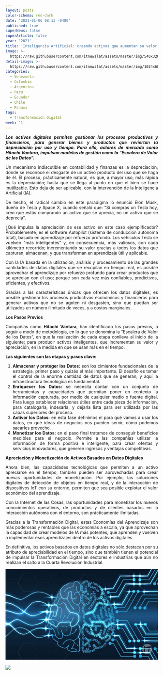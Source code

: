 ```yaml
---
layout: posts
color-schema: red-dark
date: '2021-01-06 08:13 -0400'
published: true
superNews: false
superArticle: false
year: '2021'
title: 'Inteligencia Artificial: creando activos que aumentan su valor en el tiempo'
image: >-
  https://raw.githubusercontent.com/itnewslat/assets/master/img/540x320/inteligencia-artificial-p.jpg
detail-image: >-
  https://raw.githubusercontent.com/itnewslat/assets/master/img/1024x680/inteligencia-artificial-g.jpg
categories:
  - Venezuela
  - Colombia
  - Argentina
  - Perú
  - Ecuador
  - Chile
  - Panama
tags:
  - Transformación Digital
week: '1'
---
```

<p style="text-align: justify;"><strong><em>Los activos digitales permiten gestionar los procesos productivos y financieros, para generar bienes y productos que reviertan la depreciación por uso y tiempo. Para ello, actores de mercado como Hitachi Vantara, impulsan modelos de gestión como la “Escalera de Valor de los Datos”.</em></strong></p>
<p style="text-align: justify;">Un mecanismo indiscutible en contabilidad y finanzas es la depreciación, donde se reconoce el desgaste de un activo producto del uso que se haga de él. El proceso, prácticamente natural, es que, a mayor uso, más rápida es la depreciación; hasta que se llega al punto en que el bien se hace inutilizable. Esto deja de ser aplicable, con la intervención de la Inteligencia Artificial (IA).</p>
<p style="text-align: justify;">De hecho, el radical cambio en este paradigma lo enunció Elon Musk, dueño de Tesla y Space X, cuando señaló que: "Si compras un Tesla hoy, creo que estás comprando un activo que se aprecia, no un activo que se deprecia".</p>
<p style="text-align: justify;">¿Qué impulsa la apreciación de ese activo en este caso ejemplificador? Probablemente, es el software Autopilot (sistema de conducción autónoma total), basado en aprendizaje por refuerzo profundo. Los vehículos Tesla se vuelven "más inteligentes" y, en consecuencia, más valiosos, con cada kilómetro recorrido; incrementando su valor gracias a todos los datos que capturan, almacenan, y que transforman en aprendizaje útil y aplicable.</p>
<p style="text-align: justify;">Con la IA basada en la utilización, análisis y procesamiento de las grandes cantidades de datos digitales que se recopilan en tiempo real, es posible aprovechar el aprendizaje por refuerzo profundo para crear productos que se aprecian con el uso; porque son cada vez más confiables, predictivos, eficientes, y efectivos.</p>
<p style="text-align: justify;">Gracias a las características únicas que ofrecen los datos digitales, es posible gestionar los procesos productivos económicos y financieros para generar activos que no se agoten ni desgasten, sino que puedan ser utilizados un número ilimitado de veces, y a costos marginales.</p>
<p style="text-align: justify;"><strong>Los Pasos Previos</strong></p>
<p style="text-align: justify;">Compañías como <strong>Hitachi Vantara</strong>, han identificado los pasos previos, a seguir a modo de metodología, en lo que se denomina la “Escalera de Valor de los Datos”, en que la realización de cada etapa conlleva al inicio de la siguiente; para producir activos inteligentes, que incrementan su valor y apreciación, en la medida en que se usan más en el tiempo.</p>
<p style="text-align: justify;"><strong>Las siguientes son las etapas y pasos clave:</strong></p>

<ol style="text-align: justify;">
	<li><strong>Almacenar y proteger los Datos:</strong> son los cimientos fundacionales de la estrategia, primer paso y quizás el más importante. El desafío es tomar el control de la enorme cantidad de datos que se generan, y aquí la infraestructura tecnológica es fundamental.</li>
	<li><strong>Enriquecer los Datos:</strong> se necesita contar con un conjunto de herramientas y capacidades que permitan poner en contexto la información capturada, por medio de cualquier medio o fuente digital. Para luego establecer relaciones útiles entre cada pieza de información, para catalogarla, indexarla, y dejarla lista para ser utilizada por las capas superiores del proceso.</li>
	<li><strong>Activar los Datos:</strong> en esta fase definimos el para qué vamos a usar los datos, en qué ideas de negocios nos pueden servir, cómo podemos sacarles provecho.</li>
	<li><strong>Monetizar los Datos:</strong> en el paso final tratamos de conseguir beneficios medibles para el negocio. Permite a las compañías utilizar la información de forma positiva e inteligente, para crear ofertas y servicios innovadores, que generen ingresos y ventajas competitivas.</li>
</ol>
<p style="text-align: justify;"><strong>Apreciación y Monetización de Activos Basados en Datos Digitales</strong></p>
<p style="text-align: justify;">Ahora bien, las capacidades tecnológicas que permiten a un activo apreciarse en el tiempo, también pueden ser aprovechadas para crear nuevas oportunidades de monetización. Por ejemplo, las soluciones digitales de detección de objetos en tiempo real, y de la interacción de dispositivos IoT con su entorno, permiten que sea posible explotar el valor económico del aprendizaje.</p>
<p style="text-align: justify;">Con la Internet de las Cosas, las oportunidades para monetizar los nuevos conocimientos operativos, de productos y de clientes basados ​​en la interacción autónoma con el entorno, son prácticamente ilimitadas.</p>
<p style="text-align: justify;">Gracias a la Transformación Digital, estas Economías del Aprendizaje son más poderosas y rentables que las economías a escala, ya que aprovechan la capacidad de crear modelos de IA más potentes, que aprenden y vuelven a implementar esos aprendizajes dentro de los activos digitales.</p>
<p style="text-align: justify;">En definitiva, los activos basados en datos digitales no sólo destacan por su atributo de apreciabilidad en el tiempo, sino que también tienen el potencial de impulsar la Transformación Digital en sectores e industrias que aún no realizan el salto a la Cuarta Revolución Industrial.</p>

![](https://raw.githubusercontent.com/itnewslat/assets/master/img/540x320/inteligencia-artificial-p.jpg)


<img src="https://tracker.metricool.com/c3po.jpg?hash=56f88a41e39ab42c063cc51676587a04"/>